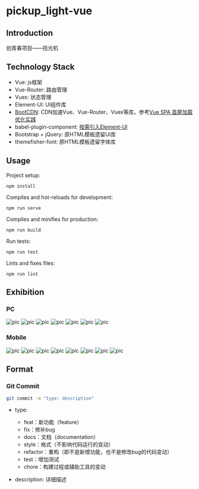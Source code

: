 # pickup_light-vue

## Introduction

创青春项目——拾光机

## Technology Stack

- Vue: js框架
- Vue-Router: 路由管理
- Vuex: 状态管理
- Element-UI: UI组件库
- [BootCDN](https://www.bootcdn.cn/): CDN加速Vue、Vue-Router、Vuex等库，参考[Vue SPA 首屏加载优化实践](https://juejin.im/post/5a291092518825293b50366d)
- babel-plugin-component: [按需引入Element-UI](https://element.eleme.cn/#/zh-CN/component/quickstart)
- Bootstrap + jQuery: 原HTML模板遗留UI库
- themefisher-font: 原HTML模板遗留字体库

## Usage

Project setup:

```
npm install
```

Compiles and hot-reloads for development:

```
npm run serve
```

Compiles and minifies for production:

```
npm run build
```

Run tests:

```
npm run test
```

Lints and fixes files:

```
npm run lint
```

## Exhibition

### PC

![pic](./img/1.jpg)
![pic](./img/2.jpg)
![pic](./img/12.jpg)
![pic](./img/13.jpg)
![pic](./img/3.jpg)
![pic](./img/4.jpg)
![pic](./img/11.jpg)

### Mobile

![pic](./img/5.jpg)
![pic](./img/15.jpg)
![pic](./img/6.jpg)
![pic](./img/7.jpg)
![pic](./img/8.jpg)
![pic](./img/9.jpg)
![pic](./img/10.jpg)
![pic](./img/14.jpg)

## Format

### Git Commit

```bash
git commit -m "type: description"
```

- type:
  - feat：新功能（feature）
  - fix：修补bug
  - docs：文档（documentation）
  - style：格式（不影响代码运行的变动）
  - refactor：重构（即不是新增功能，也不是修改bug的代码变动）
  - test：增加测试
  - chore：构建过程或辅助工具的变动

- description: 详细描述
